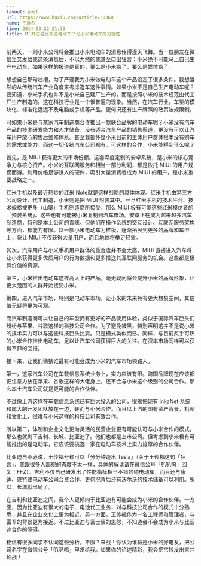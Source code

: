 ```yaml
---
layout: post
url: https://www.huxiu.com/article/30368
name: 于欣烈
time: 2014-03-22 21:33
title: MIUI进驻比亚迪电动车？论小米电动车的可能性
---
```

前两天，一则小米公司将会推出小米电动车的消息传得漫天飞舞。当一位朋友在微信里又发给我这条消息后，不以为然的我甚至口出狂言：小米绝不可能马上自己生产电动车，如果这样的报道是真的，要么是小米疯了，要么是媒体疯了。

想想自己那句吐槽，为了严谨我为小米做电动车这个产品设定了很多条件。我想当然的从传统汽车产业角度来考虑造车这件事情。如果小米不是自己生产电动车呢？要知道，小米手机也并不是小米自己建厂生产的，而是按照小米的技术规范由代工厂生产制造的。这在科技行业是一个很普遍的现象。当然，在汽车行业，车型的模块化、标准化远远不及电脑或手机等产品。更何况还有生产牌照的政策法规限制。

可如果小米是与某家汽车制造商合作推出一款联合品牌的电动车呢？小米没有汽车产品的技术研发能力和人才储备，没有适合汽车产品的销售渠道，更没有可以让汽车用户放心的售后维修体系。甚至我都怀疑小米目前的主体用户群体根本没有购车的需求或能力。而这一切传统汽车公司都有。可这样的合作，小米能得到什么呢？

首先，是 MIUI 获得更大的市场份额。这套深度定制的安卓系统，是小米的核心竞争力与核心资产。小米的互联网服务和相当一部分利润，都是依托 MIUI 的用户规模而得。利用价格足够诱人的硬件，吸引大量消费者成为 MIUI 的用户，是小米重要战略之一。

红米手机以及最近热炒的红米 Note就是这样战略的具体体现。红米手机由第三方公司设计、代工制造，小米则是把 MIUI 封装其中。一旦红米手机的技术平台、技术规格被更多（山寨）手机制造商所接受，那么 MIUI 极有可能这些红米模仿者的「预装系统」。这些也有可能被小米复制到汽车市场。安卓正在成为越来越多汽车制造商，特别是本土公司的青睐。但他们在操作系统的交互设计、互联网服务架构等方面，都能力有限。以一款小米电动车为样板，逐渐拓展到更多的品牌和车型上，将让 MIUI 不仅获得大量用户，而且地位将举足轻重。

其次，汽车用户与小米手机用户群体的重合度并不会太高，MIUI 直接进入汽车将让小米获得更多优质用户的行为数据和更多推送其互联网服务的机会。这些都是极具价值的资源。

第三，小米推出电动车这样高大上的产品，毫无疑问将会提升小米的品牌形象，让更大范围的人群开始接受小米。

第四，进入汽车市场，特别是电动车市场，让小米的未来拥有更大想象空间，其估值无疑将更为可观。

而汽车制造商可以让自己的车型拥有更好的产品使用体验，类似于国际汽车巨头们纷纷与苹果、谷歌这样的科技公司合作。为了避免被黑，特别声明这并不是说小米的技术实力可以与这些科技巨头比肩。只是模式类似而已。同样，与目前炙手可热的小米合作推出电动车，足以让汽车公司获得巨大的关注。在资本市场同样可以获得不菲的回报。

接下来，让我们猜猜谁最有可能会成为小米的汽车市场领路人。

第一，这家汽车公司在车载信息系统业务上，实力应该有限。跨国品牌现在应该都把注意力放在苹果、谷歌这样的大佬身上，还不会与小米这个级别的公司合作。那么本土汽车公司就是更可能的合作伙伴。

不过像上汽这样在车载信息系统已有巨大投入的公司，很难把现有 inkaNet 系统和庞大的开发团队放在一边，转而与小米合作。而且以上汽的国有资产背景，机制和文化上，很难与小米这样的科技公司有效合作。

所以第二，体制和企业文化更为灵活的民营企业更有可能认可与小米合作的模式。那么也就剩下吉利、长城、比亚迪了。他们也都是上市公司。但考虑到小米极有可能推出的是电动车，它应该要挑选一家在电动车技术上实力雄厚的合作伙伴。

比亚迪自不必说，王传福号称可以「分分钟造出 Tesla」（关于王传福这句「狂言」，我跟很多人鄙视的态度不太一样，具体的解读请在微信公号「叭叭呜」回复：FFZ）。吉利不仅自己研发出了性能指标相当不错的纯电动车，而且还与康迪、底特律电动车公司合资合作，更何况背后还有沃尔沃的技术储备可以利用。所以，长城就出局了。

在吉利和比亚迪之间，我个人更倾向于比亚迪有可能会成为小米的合作伙伴。一方面，因为比亚迪有很大的电子、电池代工业务，对与科技公司合作的模式十分熟悉，并且在企业文化上更为相近。另一方面，王传福作为一名工程师和管理者，与雷军的背景更为接近。不过比亚迪与富士康的恩怨，不知道会不会成为小米与比亚迪合作的障碍。

相信有很多同学不认同这些分析，不服？来战！你认为谁将是小米的好电友，把公司名字在微信公号「叭叭呜」里发给我。如果你的论述精彩，我会把它转发出来并论战！

